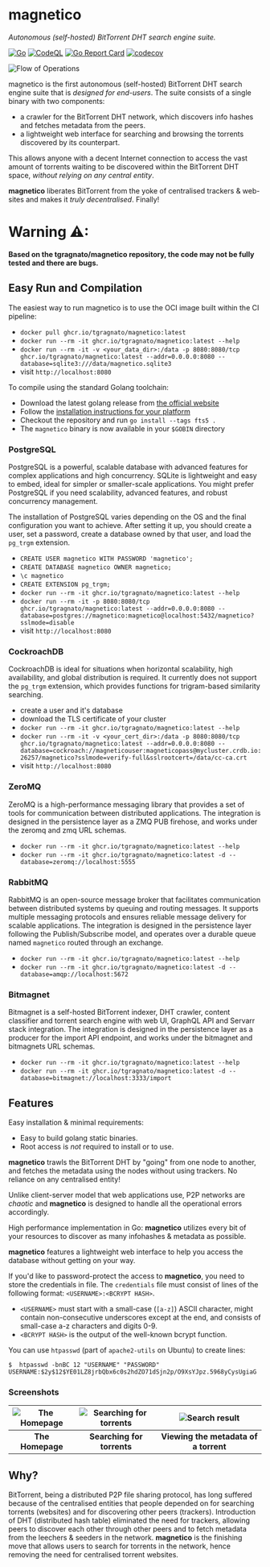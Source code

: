 # magnetico
*Autonomous (self-hosted) BitTorrent DHT search engine suite.*

[![Go](https://github.com/tgragnato/magnetico/actions/workflows/go.yml/badge.svg?branch=main)](https://github.com/tgragnato/magnetico/actions/workflows/go.yml)
[![CodeQL](https://github.com/tgragnato/magnetico/actions/workflows/codeql.yml/badge.svg?branch=main)](https://github.com/tgragnato/magnetico/actions/workflows/codeql.yml)
[![Go Report Card](https://goreportcard.com/badge/github.com/tgragnato/magnetico)](https://goreportcard.com/report/github.com/tgragnato/magnetico)
[![codecov](https://codecov.io/gh/tgragnato/magnetico/branch/main/graph/badge.svg)](https://codecov.io/gh/tgragnato/magnetico)

![Flow of Operations](/doc/operations.svg)

magnetico is the first autonomous (self-hosted) BitTorrent DHT search engine suite that is *designed for end-users*. The suite consists of a single binary with two components:

- a crawler for the BitTorrent DHT network, which discovers info hashes and fetches metadata from the peers.
- a lightweight web interface for searching and browsing the torrents discovered by its counterpart.

This allows anyone with a decent Internet connection to access the vast amount of torrents waiting to be discovered within the BitTorrent DHT space, *without relying on any central entity*.

**magnetico** liberates BitTorrent from the yoke of centralised trackers & web-sites and makes it
*truly decentralised*. Finally!

# **Warning ⚠**:
**Based on the tgragnato/magnetico repository, the code may not be fully tested and there are bugs.**

## Easy Run and Compilation

The easiest way to run magnetico is to use the OCI image built within the CI pipeline:
- `docker pull ghcr.io/tgragnato/magnetico:latest`
- `docker run --rm -it ghcr.io/tgragnato/magnetico:latest --help`
- `docker run --rm -it -v <your_data_dir>:/data -p 8080:8080/tcp ghcr.io/tgragnato/magnetico:latest --addr=0.0.0.0:8080 --database=sqlite3:///data/magnetico.sqlite3`
- visit `http://localhost:8080`

To compile using the standard Golang toolchain:
- Download the latest golang release from [the official website](https://go.dev/dl/)
- Follow the [installation instructions for your platform](https://go.dev/doc/install)
- Checkout the repository and run `go install --tags fts5 .`
- The `magnetico` binary is now available in your `$GOBIN` directory

### PostgreSQL

PostgreSQL is a powerful, scalable database with advanced features for complex applications and high concurrency.
SQLite is lightweight and easy to embed, ideal for simpler or smaller-scale applications.
You might prefer PostgreSQL if you need scalability, advanced features, and robust concurrency management.

The installation of PostgreSQL varies depending on the OS and the final configuration you want to achieve.
After setting it up, you should create a user, set a password, create a database owned by that user, and load the `pg_trgm` extension.

- `CREATE USER magnetico WITH PASSWORD 'magnetico';`
- `CREATE DATABASE magnetico OWNER magnetico;`
- `\c magnetico`
- `CREATE EXTENSION pg_trgm;`
- `docker run --rm -it ghcr.io/tgragnato/magnetico:latest --help`
- `docker run --rm -it -p 8080:8080/tcp ghcr.io/tgragnato/magnetico:latest --addr=0.0.0.0:8080 --database=postgres://magnetico:magnetico@localhost:5432/magnetico?sslmode=disable`
- visit `http://localhost:8080`

### CockroachDB

CockroachDB is ideal for situations when horizontal scalability, high availability, and global distribution is required.
It currently does not support the `pg_trgm` extension, which provides functions for trigram-based similarity searching.

- create a user and it's database
- download the TLS certificate of your cluster
- `docker run --rm -it ghcr.io/tgragnato/magnetico:latest --help`
- `docker run --rm -it -v <your_cert_dir>:/data -p 8080:8080/tcp ghcr.io/tgragnato/magnetico:latest --addr=0.0.0.0:8080 --database=cockroach://magneticouser:magneticopass@mycluster.crdb.io:26257/magnetico?sslmode=verify-full&sslrootcert=/data/cc-ca.crt`
- visit `http://localhost:8080`

### ZeroMQ

ZeroMQ is a high-performance messaging library that provides a set of tools for communication between distributed applications.
The integration is designed in the persistence layer as a ZMQ PUB firehose, and works under the zeromq and zmq URL schemas.

- `docker run --rm -it ghcr.io/tgragnato/magnetico:latest --help`
- `docker run --rm -it ghcr.io/tgragnato/magnetico:latest -d --database=zeromq://localhost:5555`

### RabbitMQ

RabbitMQ is an open-source message broker that facilitates communication between distributed systems by queuing and routing messages. It supports multiple messaging protocols and ensures reliable message delivery for scalable applications.
The integration is designed in the persistence layer following the Publish/Subscribe model, and operates over a durable queue named `magnetico` routed through an exchange.

- `docker run --rm -it ghcr.io/tgragnato/magnetico:latest --help`
- `docker run --rm -it ghcr.io/tgragnato/magnetico:latest -d --database=amqp://localhost:5672`

### Bitmagnet

Bitmagnet is a self-hosted BitTorrent indexer, DHT crawler, content classifier and torrent search engine with web UI, GraphQL API and Servarr stack integration.
The integration is designed in the persistence layer as a producer for the import API endpoint, and works under the bitmagnet and bitmagnets URL schemas.

- `docker run --rm -it ghcr.io/tgragnato/magnetico:latest --help`
- `docker run --rm -it ghcr.io/tgragnato/magnetico:latest -d --database=bitmagnet://localhost:3333/import`

## Features

Easy installation & minimal requirements:
  - Easy to build golang static binaries.
  - Root access is *not* required to install or to use.

**magnetico** trawls the BitTorrent DHT by "going" from one node to another, and fetches the metadata using the nodes without using trackers. No reliance on any centralised entity!

Unlike client-server model that web applications use, P2P networks are *chaotic* and **magnetico** is designed to handle all the operational errors accordingly.

High performance implementation in Go: **magnetico** utilizes every bit of your resources to discover as many infohashes & metadata as possible.

**magnetico** features a lightweight web interface to help you access the database without getting on your way.

If you'd like to password-protect the access to **magnetico**, you need to store the credentials
in file. The `credentials` file must consist of lines of the following format: `<USERNAME>:<BCRYPT HASH>`.

- `<USERNAME>` must start with a small-case (`[a-z]`) ASCII character, might contain non-consecutive underscores except at the end, and consists of small-case a-z characters and digits 0-9.
- `<BCRYPT HASH>` is the output of the well-known bcrypt function.

You can use `htpasswd` (part of `apache2-utils` on Ubuntu) to create lines:

```
$  htpasswd -bnBC 12 "USERNAME" "PASSWORD"
USERNAME:$2y$12$YE01LZ8jrbQbx6c0s2hdZO71dSjn2p/O9XsYJpz.5968yCysUgiaG
```

### Screenshots

| ![The Homepage](/doc/homepage.png) | ![Searching for torrents](/doc/search.png) | ![Search result](/doc/result.png) |
|:-------------------------------------------------------------------------------------------------------------------------------------------------------:|:-----------------------------------------------------------------------------------------------------------------------------------------------------------------:|:---------------------------------------------------------------------------------------------------------------------------------------------:|
|                                                                     __The Homepage__                                                                    |                                                                     __Searching for torrents__                                                                    |                                                     __Viewing the metadata of a torrent__                                                     |

## Why?

BitTorrent, being a distributed P2P file sharing protocol, has long suffered because of the
centralised entities that people depended on for searching torrents (websites) and for discovering
other peers (trackers). Introduction of DHT (distributed hash table) eliminated the need for
trackers, allowing peers to discover each other through other peers and to fetch metadata from the
leechers & seeders in the network. **magnetico** is the finishing move that allows users to search
for torrents in the network, hence removing the need for centralised torrent websites.
